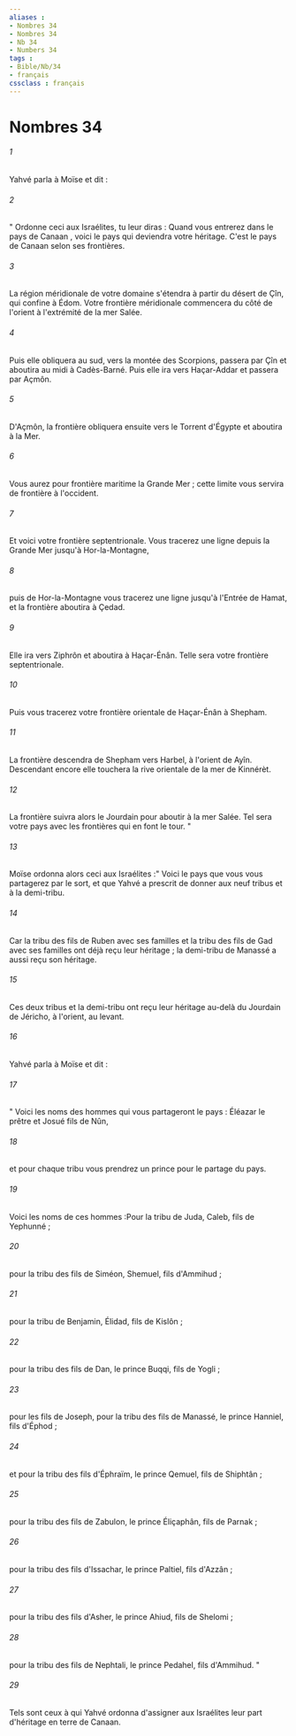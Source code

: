 ```yaml
---
aliases : 
- Nombres 34
- Nombres 34
- Nb 34
- Numbers 34
tags : 
- Bible/Nb/34
- français
cssclass : français
---
```


# Nombres 34

###### 1
Yahvé parla à Moïse et dit :
###### 2
" Ordonne ceci aux Israélites, tu leur diras : Quand vous entrerez dans le pays de Canaan , voici le pays qui deviendra votre héritage. C'est le pays de Canaan selon ses frontières. 
###### 3
La région méridionale de votre domaine s'étendra à partir du désert de Çîn, qui confine à Édom. Votre frontière méridionale commencera du côté de l'orient à l'extrémité de la mer Salée. 
###### 4
Puis elle obliquera au sud, vers la montée des Scorpions, passera par Çîn et aboutira au midi à Cadès-Barné. Puis elle ira vers Haçar-Addar et passera par Açmôn. 
###### 5
D'Açmôn, la frontière obliquera ensuite vers le Torrent d'Égypte et aboutira à la Mer. 
###### 6
Vous aurez pour frontière maritime la Grande Mer ; cette limite vous servira de frontière à l'occident. 
###### 7
Et voici votre frontière septentrionale. Vous tracerez une ligne depuis la Grande Mer jusqu'à Hor-la-Montagne, 
###### 8
puis de Hor-la-Montagne vous tracerez une ligne jusqu'à l'Entrée de Hamat, et la frontière aboutira à Çedad. 
###### 9
Elle ira vers Ziphrôn et aboutira à Haçar-Énân. Telle sera votre frontière septentrionale. 
###### 10
Puis vous tracerez votre frontière orientale de Haçar-Énân à Shepham. 
###### 11
La frontière descendra de Shepham vers Harbel, à l'orient de Ayîn. Descendant encore elle touchera la rive orientale de la mer de Kinnérèt. 
###### 12
La frontière suivra alors le Jourdain pour aboutir à la mer Salée. Tel sera votre pays avec les frontières qui en font le tour. "
###### 13
Moïse ordonna alors ceci aux Israélites :" Voici le pays que vous vous partagerez par le sort, et que Yahvé a prescrit de donner aux neuf tribus et à la demi-tribu. 
###### 14
Car la tribu des fils de Ruben avec ses familles et la tribu des fils de Gad avec ses familles ont déjà reçu leur héritage ; la demi-tribu de Manassé a aussi reçu son héritage. 
###### 15
Ces deux tribus et la demi-tribu ont reçu leur héritage au-delà du Jourdain de Jéricho, à l'orient, au levant. 
###### 16
Yahvé parla à Moïse et dit :
###### 17
" Voici les noms des hommes qui vous partageront le pays : Éléazar le prêtre et Josué fils de Nûn, 
###### 18
et pour chaque tribu vous prendrez un prince pour le partage du pays. 
###### 19
Voici les noms de ces hommes :Pour la tribu de Juda, Caleb, fils de Yephunné ;
###### 20
pour la tribu des fils de Siméon, Shemuel, fils d'Ammihud ;
###### 21
pour la tribu de Benjamin, Élidad, fils de Kislôn ;
###### 22
pour la tribu des fils de Dan, le prince Buqqi, fils de Yogli ;
###### 23
pour les fils de Joseph, pour la tribu des fils de Manassé, le prince Hanniel, fils d'Éphod ;
###### 24
et pour la tribu des fils d'Éphraïm, le prince Qemuel, fils de Shiphtân ;
###### 25
pour la tribu des fils de Zabulon, le prince Éliçaphân, fils de Parnak ;
###### 26
pour la tribu des fils d'Issachar, le prince Paltiel, fils d'Azzân ;
###### 27
pour la tribu des fils d'Asher, le prince Ahiud, fils de Shelomi ;
###### 28
pour la tribu des fils de Nephtali, le prince Pedahel, fils d'Ammihud. "
###### 29
Tels sont ceux à qui Yahvé ordonna d'assigner aux Israélites leur part d'héritage en terre de Canaan. 
